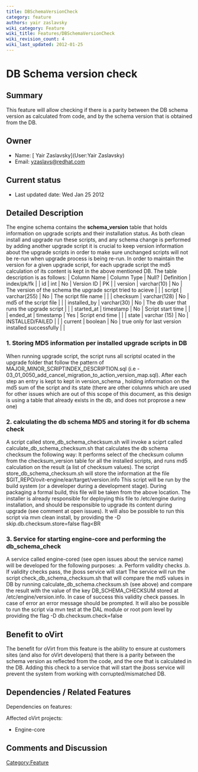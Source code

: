 ```yaml
---
title: DBSchemaVersionCheck
category: feature
authors: yair zaslavsky
wiki_category: Feature
wiki_title: Features/DBSchemaVersionCheck
wiki_revision_count: 4
wiki_last_updated: 2012-01-25
---
```


# DB Schema version check

## Summary

This feature will allow checking if there is a parity between the DB schema version as calculated from code, and by the schema version that is obtained from the DB.

## Owner

*   Name: [ Yair Zaslavsky](User:Yair Zaslavsky)
*   Email: <yzaslavs@redhat.com>

## Current status

*   Last updated date: Wed Jan 25 2012

## Detailed Description

The engine schema contains the **schema_version** table that holds information on upgrade scripts and their installation status.
As both clean install and upgrade run these scripts, and any schema change is performed by adding another upgrade script it is crucial to keep
version information about the upgrade scripts in order to make sure unchanged scripts will not be re-run when upgrade process is being re-run.
In order to maintain the version for a given upgrade script, for each upgrade script the md5 calculation of its content is kept in the above mentioned DB.
 The table description is as follows:
| Column Name | Column Type | Null? | Definition | index/pk/fk |
| id | int | No | Version ID | PK |
| version | varchar(10) | No | The version of the schema the upgrade script tried to acieve | |
| script | varchar(255) | No | The script file name | |
| checksum | varchar(128) | No | md5 of the script file | |
| installed_by | varchar(30) | No | The db user that runs the upgrade script | |
| started_at | timestamp | No | Script start time | |
| ended_at | timestamp | Yes | Script end time | |
| state | varchar (15) | No | INSTALLED/FAILED | |
| current | boolean | No | true only for last version installed successfully | |

### 1. Storing MD5 information per installed upgrade scripts in DB

When running upgrade script, the script runs all scriptsl ocated in the upgrade folder that follow the pattern of MAJOR_MINOR_SCRIPTINDEX_DESCRIPTION.sql (i.e - 03_01_0050_add_cancel_migration_to_action_version_map.sql).
After each step an entry is kept to kept in version_schema , holding information on the md5 sum of the script and its state (there are other columns which are used for other issues which are out of this scope of this document, as this design is using a table that already exists in the db, and does not proprose a new one)

### 2. calculating the db schema MD5 and storing it for db schema check

A script called store_db_schema_checksum.sh will invoke a sciprt called calculate_db_schema_checksum.sh that calculates the db schema checksum the following way:
It performs select of the checksum column from the checksum_version table for all the installed scripts, and runs md5 calculation on the result (a list of checksum values).
The script store_db_schema_checksum.sh will store the information at the file $GIT_REPO/ovit-engine/ear/target/version.info
This script will be run by the build system (or a developer during a development stage).
During packaging a formal build, this file will be taken from the above location.
The installer is already responsible for deploying this file to /etc/engine during installation, and should be responsible to upgrade its content during upgrade (see comment at open issues).
It will also be possible to run this script via mvn clean install, by providing the -D skip.db.checksum.store=false flag<BR<BR>

### 3. Service for starting engine-core and performing the db_schema_check

A service called engine-cored (see open issues about the service name) will be developed for the following purposes:
.a. Perform validity checks
.b. If validity checks pass, the jboss service will start
The service will run the script check_db_schema_checksum.sh that will compare the md5 values in DB by running calculate_db_schema.checksum.sh (see above) and compare the result with the value of the key DB_SCHEMA_CHECKSUM stored at /etc/engine/version.info.
In case of success this validity check passes. In case of error an error message should be prompted.
It will also be possible to run the script via mvn test at the DAL module or root pom level by providing the flag -D db.checksum.check=false

## Benefit to oVirt

The benefit for oVirt from this feature is the ability to ensure at customers sites (and also for oVirt developers) that there is a parity between the schema version as reflected from the code, and the one that is calculated in the DB. Adding this check to a service that will start the jboss service will prevent the system from working with corrupted/mismatched DB.

## Dependencies / Related Features

Dependencies on features:

Affected oVirt projects:

*   Engine-core

## Comments and Discussion

<Category:Feature>
